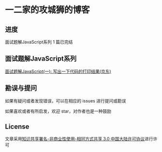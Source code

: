 # 一二家的攻城狮的博客

## 进度

面试题解JavaScript系列 1 篇已完结

## 面试题解JavaScript系列

[面试题解JavaScript(一): 写出一下代码的打印结果(京东)](https://github.com/campcc/blog/issues/1)

## 勘误与提问

如果有疑问或者发现错误，可以在相应的 issues 进行提问或勘误

如果喜欢或者有所启发，欢迎 star，对作者也是一种鼓励

## License

文章采用[知识共享署名-非商业性使用-相同方式共享 3.0 中国大陆许可协议](http://creativecommons.org/licenses/by-nc-sa/3.0/cn/)进行许可
